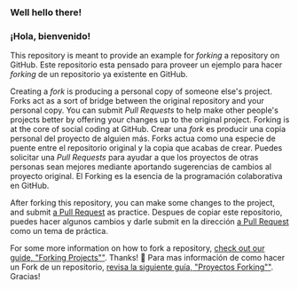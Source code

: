 ### Well hello there!
### ¡Hola, bienvenido!

This repository is meant to provide an example for *forking* a repository on GitHub.
Este repositorio esta pensado para proveer un ejemplo para hacer *forking* de un repositorio ya existente en GitHub.

Creating a *fork* is producing a personal copy of someone else's project. Forks act as a sort of bridge between the original repository and your personal copy. You can submit *Pull Requests* to help make other people's projects better by offering your changes up to the original project. Forking is at the core of social coding at GitHub.
Crear una *fork* es producir una copia personal del proyecto de alguien más. Forks actua como una especie de puente entre el repositorio original y la copia que acabas de crear. Puedes solicitar  una *Pull Requests*  para ayudar a que los proyectos de otras personas sean mejores  mediante aportando sugerencias de cambios al proyecto original. El Forking es la esencia de la programación colaborativa en GitHub.

After forking this repository, you can make some changes to the project, and submit [a Pull Request](https://github.com/octocat/Spoon-Knife/pulls) as practice.
Despues de copiar este repositorio, puedes hacer algunos cambios y darle submit en la dirección [a Pull Request](https://github.com/octocat/Spoon-Knife/pulls) como un tema de práctica.

For some more information on how to fork a repository, [check out our guide, "Forking Projects""](http://guides.github.com/overviews/forking/). Thanks! :sparkling_heart:
Para mas información de como hacer un Fork de un repositorio, [revisa la siguiente guía, "Proyectos Forking""](http://guides.github.com/overviews/forking/). Gracias!
